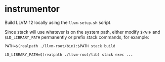 # instrumentor

Build LLVM 12 locally using the `llvm-setup.sh` script.

Since stack will use whatever is on the system path, either modify `$PATH` and
`$LD_LIBRARY_PATH` permanently or prefix stack commands, for example:

```
PATH=$(realpath ./llvm-root/bin):$PATH stack build
```

```
LD_LIBRARY_PATH=$(realpath ./llvm-root/lib) stack exec ...
```
